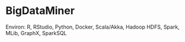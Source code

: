 # BigDataMiner
Environ: R, RStudio, Python, Docker, Scala/Akka, Hadoop HDFS, Spark, MLib, GraphX, SparkSQL

